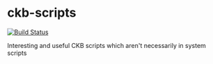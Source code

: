 # ckb-scripts

[![Build Status](https://travis-ci.com/nervosnetwork/ckb-scripts.svg?branch=master)](https://travis-ci.com/nervosnetwork/ckb-scripts)

Interesting and useful CKB scripts which aren't necessarily in system scripts
